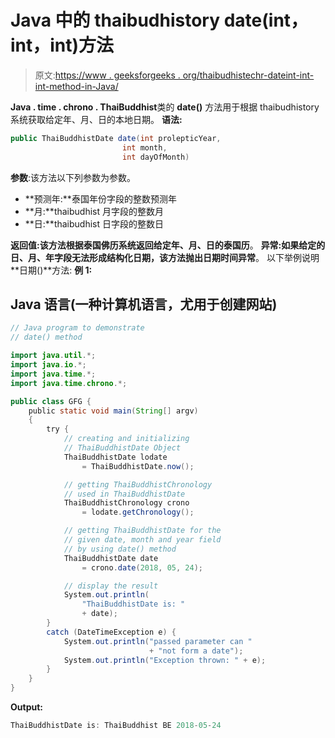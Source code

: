 # Java 中的 thaibudhistory date(int，int，int)方法

> 原文:[https://www . geeksforgeeks . org/thaibudhistechr-dateint-int-int-method-in-Java/](https://www.geeksforgeeks.org/thaibuddhistchronology-dateint-int-int-method-in-java/)

**Java . time . chrono . ThaiBuddhist**类的 **date()** 方法用于根据 thaibudhistory 系统获取给定年、月、日的本地日期。
**语法:**

```java
public ThaiBuddhistDate date(int prolepticYear,
                         int month,
                         int dayOfMonth)
```

**参数**:该方法以下列参数为参数。

*   **预测年:**泰国年份字段的整数预测年
*   **月:**thaibudhist 月字段的整数月
*   **日:**thaibudhist 日字段的整数日

**返回值:**该方法根据泰国佛历系统返回给定年、月、日的**泰国历**。
**异常:**如果给定的日、月、年字段无法形成结构化日期，该方法抛出**日期时间异常**。
以下举例说明**日期()**方法:
**例 1:**

## Java 语言(一种计算机语言，尤用于创建网站)

```java
// Java program to demonstrate
// date() method

import java.util.*;
import java.io.*;
import java.time.*;
import java.time.chrono.*;

public class GFG {
    public static void main(String[] argv)
    {
        try {
            // creating and initializing
            // ThaiBuddhistDate Object
            ThaiBuddhistDate lodate
                = ThaiBuddhistDate.now();

            // getting ThaiBuddhistChronology
            // used in ThaiBuddhistDate
            ThaiBuddhistChronology crono
                = lodate.getChronology();

            // getting ThaiBuddhistDate for the
            // given date, month and year field
            // by using date() method
            ThaiBuddhistDate date
                = crono.date(2018, 05, 24);

            // display the result
            System.out.println(
                "ThaiBuddhistDate is: "
                + date);
        }
        catch (DateTimeException e) {
            System.out.println("passed parameter can "
                               + "not form a date");
            System.out.println("Exception thrown: " + e);
        }
    }
}
```

**Output:** 

```java
ThaiBuddhistDate is: ThaiBuddhist BE 2018-05-24
```